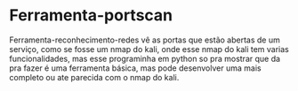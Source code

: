 # Ferramenta-portscan
Ferramenta-reconhecimento-redes vê as portas que estão abertas de um serviço, como se fosse um nmap do kali, onde esse nmap do kali tem varias funcionalidades, mas esse programinha em python so pra mostrar que da pra fazer
é uma ferramenta básica, mas pode desenvolver uma mais completo ou ate parecida com o nmap do kali.
